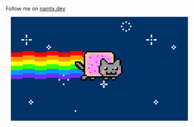 Follow me on [namtx.dev](https://namtx.dev/)

<p align="center">
	<img src="https://github.com/namtx/namtx/blob/master/nyan.gif?raw=true">
</p>
